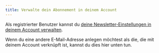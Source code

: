 ```yaml
---
title: Verwalte dein Abonnement in deinem Account
---
```


Als registrierter Benutzer kannst du [deine Newsletter-Einstellungen in deinem Account verwalten][1].

Wenn du eine andere E-Mail-Adresse anlegen möchtest als die, die mit deinem Account verknüpft ist, kannst du dies hier unten tun.

[1]: /account/settings/newsletter/
